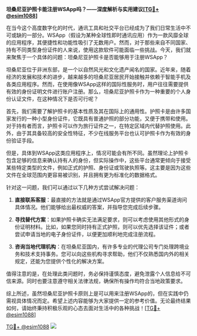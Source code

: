 **坦桑尼亚护照卡能注册WSApp吗？——深度解析与实用建议[[TG💪+ @esim1088](https://t.me/s/esim1088)]**

在当今这个高度数字化的时代，通讯工具和社交平台已经成为了我们日常生活中不可或缺的一部分。WSApp（假设为某种全球性即时通讯应用）作为一款风靡全球的应用程序，其便捷性和功能性吸引了无数用户。然而，对于那些来自不同国家、持有不同类型身份证件的人来说，使用这款软件可能面临一些挑战。今天，我们就来聚焦于一个具体的问题：坦桑尼亚护照卡是否能够用于注册WSApp？

坦桑尼亚位于非洲东部，是一个以自然风光和文化遗产闻名的国家。近年来，随着经济的发展和技术的进步，越来越多的坦桑尼亚居民开始接触并依赖于智能手机及各类应用程序。然而，在使用像WSApp这样的国际性服务时，用户往往需要提供有效的身份证明文件进行账户注册。那么，坦桑尼亚护照卡作为一种重要的个人身份认证文件，在这种情况下是否可行呢？

首先，我们需要了解护照卡的基本性质及其在国际上的通用性。护照卡是由许多国家发行的一种小型身份证件，它既具有普通护照的部分功能，又便于携带和使用。对于持有者而言，护照卡可以作为旅行证件之一，在特定区域内代替护照使用。此外，由于其具备较高的安全性特征，不少在线服务平台也认可护照卡作为有效的身份验证手段。

但是，具体到WSApp这类应用程序上，情况可能会有所不同。虽然理论上护照卡包含足够的信息来确认持有人的身份，但实际操作中，这些平台通常更倾向于接受某些特定类型的文件，例如正式的护照、身份证或驾驶执照等。这主要是因为这些文件在全球范围内更容易被识别，并且拥有更为标准化的数据格式。

针对这一问题，我们可以通过以下几种方式尝试解决问题：

1. **直接联系客服**：最直接的方法就是通过WSApp官方提供的客户服务渠道询问具体情况。他们能够给出最权威的答案，并指导您完成后续步骤。
   
2. **寻找替代方案**：如果护照卡确实无法满足要求，则可以考虑使用其他形式的身份证明材料。比如，如果您同时持有正式护照，则可以优先选择该证件；或者尝试申请当地的电子身份证件，以便更加顺利地完成注册流程。

3. **咨询当地代理机构**：在坦桑尼亚国内，有许多专业的代理公司专门处理跨境业务和技术支持事务。您可以向这些机构寻求帮助，他们不仅熟悉国内外的相关规定，还能为您提供个性化的解决方案。

值得注意的是，在处理此类问题时，务必保持谨慎态度，避免泄露个人信息给不可信来源。同时也要注意遵守相关法律法规，确保所有操作均符合当地政策要求。

综上所述，虽然坦桑尼亚护照卡原则上是可以用来注册WSApp的，但在实践中仍需视具体情况而定。希望上述内容能够为大家提供一定的参考价值。无论最终结果如何，请始终秉持积极乐观的心态去面对生活中的各种挑战！[[TG💪+ @esim1088](https://t.me/s/esim1088)]

[TG💪+ @esim1088](https://t.me/s/esim1088) ![](https://i.postimg.cc/4NQfJmqS/Snipaste-2025-05-13-00-14-12.png)